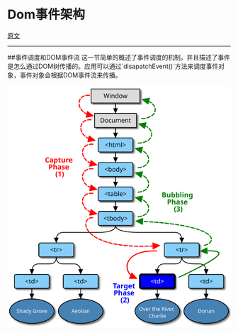 # Dom事件架构
[原文](https://www.w3.org/TR/DOM-Level-3-Events/#event-flow)
<hr/>
##事件调度和DOM事件流
这一节简单的概述了事件调度的机制，并且描述了事件是怎么通过DOM树传播的。应用可以通过`disapatchEvent()`方法来调度事件对象，事件对象会根据DOM事件流来传播。  

![tupian](./asset/img/dom.svg) 
